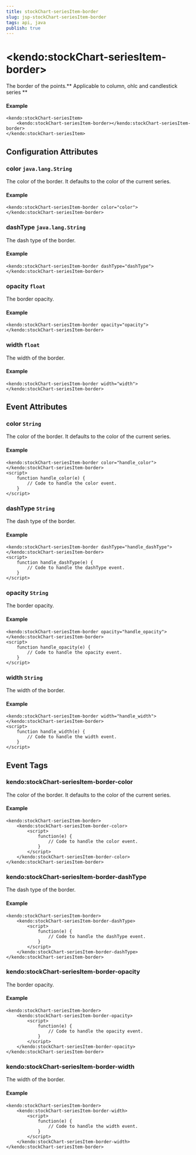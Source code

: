 ```yaml
---
title: stockChart-seriesItem-border
slug: jsp-stockChart-seriesItem-border
tags: api, java
publish: true
---
```


# \<kendo:stockChart-seriesItem-border\>

The border of the points.** Applicable to column, ohlc and candlestick series **

#### Example
    <kendo:stockChart-seriesItem>
        <kendo:stockChart-seriesItem-border></kendo:stockChart-seriesItem-border>
    </kendo:stockChart-seriesItem>

## Configuration Attributes

### color `java.lang.String`

The color of the border.  It defaults to the color of the current series.

#### Example
    <kendo:stockChart-seriesItem-border color="color">
    </kendo:stockChart-seriesItem-border>

### dashType `java.lang.String`

The dash type of the border.

#### Example
    <kendo:stockChart-seriesItem-border dashType="dashType">
    </kendo:stockChart-seriesItem-border>

### opacity `float`

The border opacity.

#### Example
    <kendo:stockChart-seriesItem-border opacity="opacity">
    </kendo:stockChart-seriesItem-border>

### width `float`

The width of the border.

#### Example
    <kendo:stockChart-seriesItem-border width="width">
    </kendo:stockChart-seriesItem-border>


## Event Attributes

### color `String`

The color of the border.  It defaults to the color of the current series.


#### Example
    <kendo:stockChart-seriesItem-border color="handle_color">
    </kendo:stockChart-seriesItem-border>
    <script>
        function handle_color(e) {
            // Code to handle the color event.
        }
    </script>

### dashType `String`

The dash type of the border.


#### Example
    <kendo:stockChart-seriesItem-border dashType="handle_dashType">
    </kendo:stockChart-seriesItem-border>
    <script>
        function handle_dashType(e) {
            // Code to handle the dashType event.
        }
    </script>

### opacity `String`

The border opacity.


#### Example
    <kendo:stockChart-seriesItem-border opacity="handle_opacity">
    </kendo:stockChart-seriesItem-border>
    <script>
        function handle_opacity(e) {
            // Code to handle the opacity event.
        }
    </script>

### width `String`

The width of the border.


#### Example
    <kendo:stockChart-seriesItem-border width="handle_width">
    </kendo:stockChart-seriesItem-border>
    <script>
        function handle_width(e) {
            // Code to handle the width event.
        }
    </script>

## Event Tags

### kendo:stockChart-seriesItem-border-color

The color of the border.  It defaults to the color of the current series.


#### Example
    <kendo:stockChart-seriesItem-border>
        <kendo:stockChart-seriesItem-border-color>
            <script>
                function(e) {
                    // Code to handle the color event.
                }
            </script>
        </kendo:stockChart-seriesItem-border-color>
    </kendo:stockChart-seriesItem-border>

### kendo:stockChart-seriesItem-border-dashType

The dash type of the border.


#### Example
    <kendo:stockChart-seriesItem-border>
        <kendo:stockChart-seriesItem-border-dashType>
            <script>
                function(e) {
                    // Code to handle the dashType event.
                }
            </script>
        </kendo:stockChart-seriesItem-border-dashType>
    </kendo:stockChart-seriesItem-border>

### kendo:stockChart-seriesItem-border-opacity

The border opacity.


#### Example
    <kendo:stockChart-seriesItem-border>
        <kendo:stockChart-seriesItem-border-opacity>
            <script>
                function(e) {
                    // Code to handle the opacity event.
                }
            </script>
        </kendo:stockChart-seriesItem-border-opacity>
    </kendo:stockChart-seriesItem-border>

### kendo:stockChart-seriesItem-border-width

The width of the border.


#### Example
    <kendo:stockChart-seriesItem-border>
        <kendo:stockChart-seriesItem-border-width>
            <script>
                function(e) {
                    // Code to handle the width event.
                }
            </script>
        </kendo:stockChart-seriesItem-border-width>
    </kendo:stockChart-seriesItem-border>

